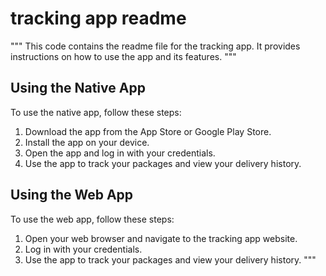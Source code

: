 # tracking app readme

"""
This code contains the readme file for the tracking app. It provides instructions on how to use the app and its features.
"""

## Using the Native App

To use the native app, follow these steps:

1. Download the app from the App Store or Google Play Store.
2. Install the app on your device.
3. Open the app and log in with your credentials.
4. Use the app to track your packages and view your delivery history.

## Using the Web App

To use the web app, follow these steps:

1. Open your web browser and navigate to the tracking app website.
2. Log in with your credentials.
3. Use the app to track your packages and view your delivery history.
   """

